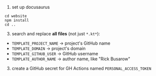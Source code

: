 
1. set up docusaurus
  ```shell
  cd website
  npm install
  cd ..
  ```

3. search and replace **all files** (not just `*.kt*`):
- `TEMPLATE_PROJECT_NAME` -> project's GitHub name
- `TEMPLATE_DOMAIN` -> project's domain
- `TEMPLATE_GITHUB_USER` -> GitHub username
- `TEMPLATE_AUTHOR_NAME` -> author name, like "Rick Busarow"

3. create a GitHub secret for GH Actions named `PERSONAL_ACCESS_TOKEN`
